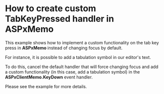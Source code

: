 # How to create custom TabKeyPressed handler in ASPxMemo


<p>This example shows how to implement a custom functionality on the tab key press in <strong>ASPxMemo </strong>instead of changing focus by default.</p><p>For instance, it is possible to add a tabulation symbol in our editor's text.</p><p>To do this, cancel the default handler that will force changing focus and add a custom functionality (in this case, add a tabulation symbol) in the <strong>ASPxClientMemo.KeyDown</strong> event handler.</p><p>Please see the example for more details.</p>

<br/>


